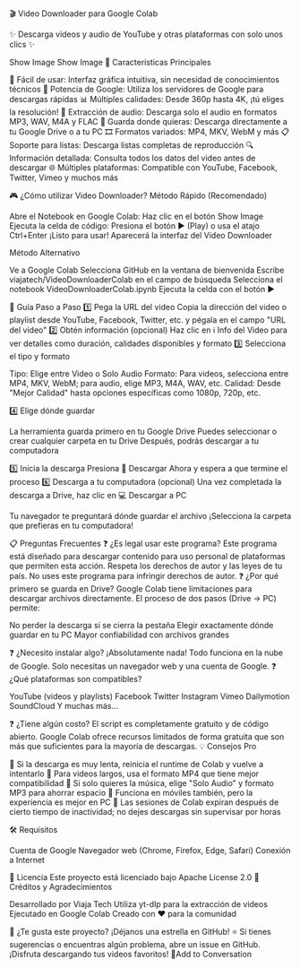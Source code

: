 🎬 Video Downloader para Google Colab

✨ Descarga videos y audio de YouTube y otras plataformas con solo unos clics ✨

Show Image
Show Image
🚀 Características Principales

📱 Fácil de usar: Interfaz gráfica intuitiva, sin necesidad de conocimientos técnicos
🔋 Potencia de Google: Utiliza los servidores de Google para descargas rápidas
📊 Múltiples calidades: Desde 360p hasta 4K, ¡tú eliges la resolución!
🎵 Extracción de audio: Descarga solo el audio en formatos MP3, WAV, M4A y FLAC
💾 Guarda donde quieras: Descarga directamente a tu Google Drive o a tu PC
🎞️ Formatos variados: MP4, MKV, WebM y más
📋 Soporte para listas: Descarga listas completas de reproducción
🔍 Información detallada: Consulta todos los datos del video antes de descargar
🌐 Múltiples plataformas: Compatible con YouTube, Facebook, Twitter, Vimeo y muchos más

🎮 ¿Cómo utilizar Video Downloader?
Método Rápido (Recomendado)

Abre el Notebook en Google Colab: Haz clic en el botón Show Image
Ejecuta la celda de código: Presiona el botón ▶️ (Play) o usa el atajo Ctrl+Enter
¡Listo para usar! Aparecerá la interfaz del Video Downloader

Método Alternativo

Ve a Google Colab
Selecciona GitHub en la ventana de bienvenida
Escribe viajatech/VideoDownloaderColab en el campo de búsqueda
Selecciona el notebook VideoDownloaderColab.ipynb
Ejecuta la celda con el botón ▶️

📝 Guía Paso a Paso
1️⃣ Pega la URL del video
Copia la dirección del video o playlist desde YouTube, Facebook, Twitter, etc. y pégala en el campo "URL del video"
2️⃣ Obtén información (opcional)
Haz clic en ℹ️ Info del Video para ver detalles como duración, calidades disponibles y formato
3️⃣ Selecciona el tipo y formato

Tipo: Elige entre Video o Solo Audio
Formato: Para videos, selecciona entre MP4, MKV, WebM; para audio, elige MP3, M4A, WAV, etc.
Calidad: Desde "Mejor Calidad" hasta opciones específicas como 1080p, 720p, etc.

4️⃣ Elige dónde guardar

La herramienta guarda primero en tu Google Drive
Puedes seleccionar o crear cualquier carpeta en tu Drive
Después, podrás descargar a tu computadora

5️⃣ Inicia la descarga
Presiona 🔽 Descargar Ahora y espera a que termine el proceso
6️⃣ Descarga a tu computadora (opcional)
Una vez completada la descarga a Drive, haz clic en 💻 Descargar a PC

Tu navegador te preguntará dónde guardar el archivo
¡Selecciona la carpeta que prefieras en tu computadora!

📋 Preguntas Frecuentes
❓ ¿Es legal usar este programa?
Este programa está diseñado para descargar contenido para uso personal de plataformas que permiten esta acción. Respeta los derechos de autor y las leyes de tu país. No uses este programa para infringir derechos de autor.
❓ ¿Por qué primero se guarda en Drive?
Google Colab tiene limitaciones para descargar archivos directamente. El proceso de dos pasos (Drive → PC) permite:

No perder la descarga si se cierra la pestaña
Elegir exactamente dónde guardar en tu PC
Mayor confiabilidad con archivos grandes

❓ ¿Necesito instalar algo?
¡Absolutamente nada! Todo funciona en la nube de Google. Solo necesitas un navegador web y una cuenta de Google.
❓ ¿Qué plataformas son compatibles?

YouTube (videos y playlists)
Facebook
Twitter
Instagram
Vimeo
Dailymotion
SoundCloud
Y muchas más...

❓ ¿Tiene algún costo?
El script es completamente gratuito y de código abierto. Google Colab ofrece recursos limitados de forma gratuita que son más que suficientes para la mayoría de descargas.
💡 Consejos Pro

🔄 Si la descarga es muy lenta, reinicia el runtime de Colab y vuelve a intentarlo
🌟 Para videos largos, usa el formato MP4 que tiene mejor compatibilidad
🎯 Si solo quieres la música, elige "Solo Audio" y formato MP3 para ahorrar espacio
📱 Funciona en móviles también, pero la experiencia es mejor en PC
🔋 Las sesiones de Colab expiran después de cierto tiempo de inactividad; no dejes descargas sin supervisar por horas

🛠️ Requisitos

Cuenta de Google
Navegador web (Chrome, Firefox, Edge, Safari)
Conexión a Internet

📜 Licencia
Este proyecto está licenciado bajo Apache License 2.0
👏 Créditos y Agradecimientos

Desarrollado por Viaja Tech
Utiliza yt-dlp para la extracción de videos
Ejecutado en Google Colab
Creado con ❤️ para la comunidad


🌟 ¿Te gusta este proyecto? ¡Déjanos una estrella en GitHub! ⭐
Si tienes sugerencias o encuentras algún problema, abre un issue en GitHub.
¡Disfruta descargando tus videos favoritos! 🎉Add to Conversation
